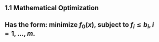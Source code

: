 ## 1.1 Mathematical Optimization
Has the form: minimize $f_0(x)$, subject to $f_i ≤ b_i, i = 1, \dots, m$.
- 